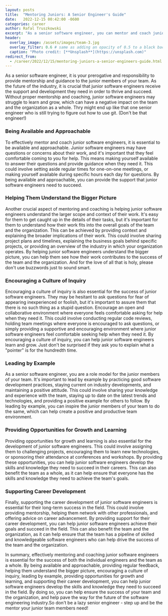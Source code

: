 ```yaml
---
layout: posts
title:  "Mentoring Juniors: A Senior Engineer's Guide"
date:   2022-12-15 00:42:00 -0600
categories: career
author: Rafal Truszkowski
excerpt: "As a senior software engineer, you can mentor and coach junior members of your team by providing regular feedback and guidance, being available and approachable, and encouraging a culture of inquiry. To help junior software engineers learn and grow in their careers, you should also be patient and understanding, and provide opportunities for growth and learning."
header:
  overlay_image: /assets/images/team-3.jpg
  overlay_filter: 0.6 # same as adding an opacity of 0.5 to a black background
  caption: "Photo credit: [**Unsplash**](https://unsplash.com)"
redirect_from:
  - /career/2022/12/15/mentoring-juniors-a-senior-engineers-guide.html
---
```

As a senior software engineer, it is your prerogative and responsibility to provide mentorship and guidance to the junior members of your team. As the future of the industry, it is crucial that junior software engineers receive the support and development they need in order to thrive and succeed. Without proper mentorship and coaching, junior software engineers may struggle to learn and grow, which can have a negative impact on the team and the organization as a whole. Thry might end up like that one senior engineer who is still trying to figure out how to use git. (Don't be that engineer!)

### Being Available and Approachable
To effectively mentor and coach junior software engineers, it is essential to be available and approachable. Junior software engineers may have questions or concerns about their work, and it's important that they feel comfortable coming to you for help. This means making yourself available to answer their questions and provide guidance when they need it. This could involve setting aside regular times for one-on-one meetings, or making yourself available during specific hours each day for questions. By being available and approachable, you can provide the support that junior software engineers need to succeed.

### Helping Them Understand the Bigger Picture
Another crucial aspect of mentoring and coaching is helping junior software engineers understand the larger scope and context of their work. It's easy for them to get caught up in the details of their tasks, but it's important for them to understand how their work fits into the overall goals of the team and the organization. This can be achieved by providing context and explaining the broader implications of their work. This could involve sharing project plans and timelines, explaining the business goals behind specific projects, or providing an overview of the industry in which your organization operates. By helping junior software engineers understand the bigger picture, you can help them see how their work contributes to the success of the team and the organization. And for the love of all that is holy, please don't use buzzwords just to sound smart.

### Encouraging a Culture of Inquiry
Encouraging a culture of inquiry is also essential for the success of junior software engineers. They may be hesitant to ask questions for fear of appearing inexperienced or foolish, but it's important to assure them that there is no such thing as a stupid question. Encourage an open and collaborative environment where everyone feels comfortable asking for help when they need it. This could involve conducting regular code reviews, holding team meetings where everyone is encouraged to ask questions, or simply providing a supportive and encouraging environment where junior software engineers feel comfortable seeking help when they need it. By encouraging a culture of inquiry, you can help junior software engineers learn and grow. Just don't be surprised if they ask you to explain what a "pointer" is for the hundredth time.

### Leading by Example
As a senior software engineer, you are a role model for the junior members of your team. It's important to lead by example by practicing good software development practices, staying current on industry developments, and maintaining a positive attitude. This could involve sharing your knowledge and experience with the team, staying up to date on the latest trends and technologies, and providing a positive example for others to follow. By leading by example, you can inspire the junior members of your team to do the same, which can help create a positive and productive team environment.

### Providing Opportunities for Growth and Learning
Providing opportunities for growth and learning is also essential for the development of junior software engineers. This could involve assigning them to challenging projects, encouraging them to learn new technologies, or sponsoring their attendance at conferences and workshops. By providing these opportunities, you can help junior software engineers develop the skills and knowledge they need to succeed in their careers. This can also benefit the team as a whole, as it can help ensure that everyone has the skills and knowledge they need to achieve the team's goals.

### Supporting Career Development
Finally, supporting the career development of junior software engineers is essential for their long-term success in the field. This could involve providing mentorship, helping them network with other professionals, and offering advice on career advancement. By providing support for their career development, you can help junior software engineers achieve their goals and succeed in the field. This can also benefit the team and the organization, as it can help ensure that the team has a pipeline of skilled and knowledgeable software engineers who can help drive the success of the team and the organization.

In summary, effectively mentoring and coaching junior software engineers is essential for the success of both the individual engineers and the team as a whole. By being available and approachable, providing regular feedback, helping them understand the bigger picture, encouraging a culture of inquiry, leading by example, providing opportunities for growth and learning, and supporting their career development, you can help junior software engineers develop the skills and knowledge they need to succeed in the field. By doing so, you can help ensure the success of your team and the organization, and help pave the way for the future of the software engineering industry.So don't be a lazy senior engineer - step up and be the mentor your junior team members need! 